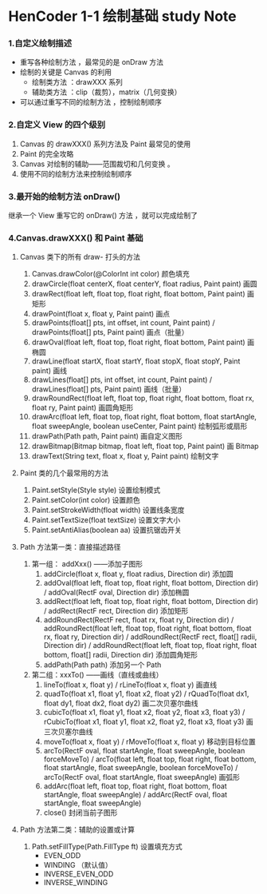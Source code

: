 # HenCoder 1-1 绘制基础 study Note

### 1.自定义绘制描述

- 重写各种绘制方法 ，最常见的是 onDraw 方法
- 绘制的关键是 Canvas 的利用
  - 绘制类方法 ：drawXXX 系列
  - 辅助类方法 ：clip（裁剪），matrix（几何变换） 
- 可以通过重写不同的绘制方法 ，控制绘制顺序

### 2.自定义 View 的四个级别

1. Canvas 的 drawXXX() 系列方法及 Paint 最常见的使用
2. Paint 的完全攻略
3. Canvas 对绘制的辅助——范围裁切和几何变换 。
4. 使用不同的绘制方法来控制绘制顺序

### 3.最开始的绘制方法 onDraw()

继承一个 View 重写它的 onDraw() 方法 ，就可以完成绘制了

### 4.Canvas.drawXXX() 和 Paint 基础

1. Canvas 类下的所有 draw- 打头的方法
	1. Canvas.drawColor(@ColorInt int color) 颜色填充
	2. drawCircle(float centerX, float centerY, float radius, Paint paint) 画圆
	3. drawRect(float left, float top, float right, float bottom, Paint paint) 画矩形
	4. drawPoint(float x, float y, Paint paint) 画点
	5. drawPoints(float[] pts, int offset, int count, Paint paint) / drawPoints(float[] pts, Paint paint) 画点（批量）
	6. drawOval(float left, float top, float right, float bottom, Paint paint) 画椭圆
	7. drawLine(float startX, float startY, float stopX, float stopY, Paint paint) 画线
	8. drawLines(float[] pts, int offset, int count, Paint paint) / drawLines(float[] pts, Paint paint) 画线（批量）
	9. drawRoundRect(float left, float top, float right, float bottom, float rx, float ry, Paint paint) 画圆角矩形
	10. drawArc(float left, float top, float right, float bottom, float startAngle, float sweepAngle, boolean useCenter, Paint paint) 绘制弧形或扇形
	11. drawPath(Path path, Paint paint) 画自定义图形
	12. drawBitmap(Bitmap bitmap, float left, float top, Paint paint) 画 Bitmap
	13. drawText(String text, float x, float y, Paint paint) 绘制文字
2. Paint 类的几个最常用的方法
	1. Paint.setStyle(Style style) 设置绘制模式
	2. Paint.setColor(int color) 设置颜色
	3. Paint.setStrokeWidth(float width) 设置线条宽度
	4. Paint.setTextSize(float textSize) 设置文字大小
	5. Paint.setAntiAlias(boolean aa) 设置抗锯齿开关
3. Path 方法第一类：直接描述路径
	1. 第一组： addXxx() ——添加子图形
		1. addCircle(float x, float y, float radius, Direction dir) 添加圆
		2. addOval(float left, float top, float right, float bottom, Direction dir) / addOval(RectF oval, Direction dir) 添加椭圆
		3. addRect(float left, float top, float right, float bottom, Direction dir) / addRect(RectF rect, Direction dir) 添加矩形
		4. addRoundRect(RectF rect, float rx, float ry, Direction dir) / addRoundRect(float left, float top, float right, float bottom, float rx, float ry, Direction dir) / addRoundRect(RectF rect, float[] radii, Direction dir) / addRoundRect(float left, float top, float right, float bottom, float[] radii, Direction dir) 添加圆角矩形
		5. addPath(Path path) 添加另一个 Path
	2. 第二组：xxxTo() ——画线（直线或曲线）
		1. lineTo(float x, float y) / rLineTo(float x, float y) 画直线
		2. quadTo(float x1, float y1, float x2, float y2) / rQuadTo(float dx1, float dy1, float dx2, float dy2) 画二次贝塞尔曲线
		3. cubicTo(float x1, float y1, float x2, float y2, float x3, float y3) / rCubicTo(float x1, float y1, float x2, float y2, float x3, float y3) 画三次贝塞尔曲线
		4. moveTo(float x, float y) / rMoveTo(float x, float y) 移动到目标位置
		5. arcTo(RectF oval, float startAngle, float sweepAngle, boolean forceMoveTo) / arcTo(float left, float top, float right, float bottom, float startAngle, float sweepAngle, boolean forceMoveTo) / arcTo(RectF oval, float startAngle, float sweepAngle) 画弧形
		6. addArc(float left, float top, float right, float bottom, float startAngle, float sweepAngle) / addArc(RectF oval, float startAngle, float sweepAngle)
		7. close() 封闭当前子图形
		
4. Path 方法第二类：辅助的设置或计算
	1. Path.setFillType(Path.FillType ft) 设置填充方式
		- EVEN_ODD
		- WINDING （默认值）
		- INVERSE_EVEN_ODD
		- INVERSE_WINDING